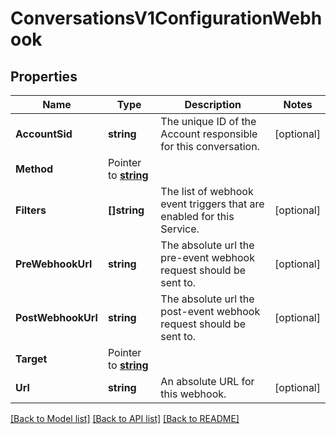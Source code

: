 # ConversationsV1ConfigurationWebhook

## Properties

Name | Type | Description | Notes
------------ | ------------- | ------------- | -------------
**AccountSid** | **string** | The unique ID of the Account responsible for this conversation. |[optional] 
**Method** | Pointer to [**string**](ConfigurationWebhookEnumMethod.md) |  |
**Filters** | **[]string** | The list of webhook event triggers that are enabled for this Service. |[optional] 
**PreWebhookUrl** | **string** | The absolute url the pre-event webhook request should be sent to. |[optional] 
**PostWebhookUrl** | **string** | The absolute url the post-event webhook request should be sent to. |[optional] 
**Target** | Pointer to [**string**](ConfigurationWebhookEnumTarget.md) |  |
**Url** | **string** | An absolute URL for this webhook. |[optional] 

[[Back to Model list]](../README.md#documentation-for-models) [[Back to API list]](../README.md#documentation-for-api-endpoints) [[Back to README]](../README.md)



